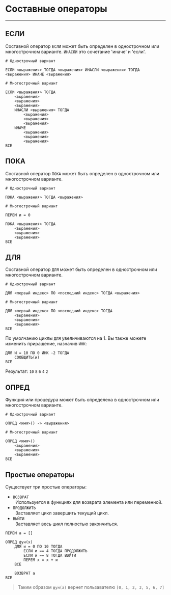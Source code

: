 # Составные операторы
---

## ЕСЛИ
Составной оператор `ЕСЛИ` может быть определен в однострочном или многострочном варианте. `ИНАСЛИ` это сочетание 'иначе' и 'если'.

```
# Однострочный вариант

ЕСЛИ <выражения> ТОГДА <выражения> ИНАСЛИ <выражения> ТОГДА <выражения> ИНАЧЕ <выражения>
```

```
# Mногострочный вариант

ЕСЛИ <выражения> ТОГДА
    <выражения>
    <выражения>
    <выражения>
    ИНАСЛИ <выражения> ТОГДА
        <выражения>
        <выражения>
        <выражения>
    ИНАЧЕ
        <выражения>
        <выражения>
        <выражения>
ВСЕ
```

## ПОКА
Составной оператор `ПОКА` может быть определен в однострочном или многострочном варианте.

```
# Однострочный вариант

ПОКА <выражения> ТОГДА <выражения>
```

```
# Многострочный вариант

ПЕРЕМ и = 0

ПОКА <выражения> ТОГДА
    <выражения>
    <выражения>
    <выражения>
ВСЕ
```

## ДЛЯ
Составной оператор `ДЛЯ` может быть определен в однострочном или многострочном варианте.

```
# Однострочный вариант

ДЛЯ <первый индекс> ПО <последний индекс> ТОГДА <выражения>
```

```
# Mногострочный вариант

ДЛЯ <первый индекс> ПО <последний индекс> ТОГДА
    <выражения>
    <выражения>
    <выражения>
ВСЕ
```

По умолчанию циклы `ДЛЯ` увеличиваются на 1. Вы также можете изменить приращение, назначив `ИНК`:
```
ДЛЯ И = 10 ПО 0 ИНК -2 ТОГДА
    СООБЩИТЬ(и)
ВСЕ
```
Результат:
`10`
`8`
`6`
`4`
`2`

## ОПРЕД
Функция или процедура может быть определена в однострочном или многострочном варианте.

```
# Однострочный вариант

ОПРЕД <имя>() -> <выражения>
```

```
# Mногострочный вариант

ОПРЕД <имя>()
    <выражения>
    <выражения>
    <выражения>
ВСЕ
```

## Простые операторы
Существует три простые операторы:
* `ВОЗВРАТ`  
&nbsp;&nbsp;Используется в функциях для возврата элемента или переменной.
* `ПРОДОЛЖИТЬ`  
&nbsp;&nbsp;Заставляет цикл завершить текущий цикл.
* `ВЫЙТИ`  
&nbsp;&nbsp;Заставляет весь цикл полностью закончиться.

```
ПЕРЕМ а = []

ОПРЕД фун(х)
    ДЛЯ и = 0 ПО 10 ТОГДА
        ЕСЛИ и == 4 ТОГДА ПРОДОЛЖИТЬ
        ЕСЛИ и == 8 ТОГДА ВЫЙТИ
        ПЕРЕМ х = х + и
    ВСЕ

    ВОЗВРАТ а
ВСЕ
```
> Таким образом `фун(а)` вернет пользавателю `[0, 1, 2, 3, 5, 6, 7]`